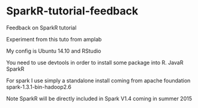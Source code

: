 # SparkR-tutorial-feedback
Feedback on SparkR tutorial

Experiment from this tuto from amplab

My config is Ubuntu 14.10 and RStudio

You need to use devtools in order to install some package into R.
JavaR
SparkR

For spark I use simply a standalone install coming from apache foundation
spark-1.3.1-bin-hadoop2.6

Note SparkR will be directly included in Spark V1.4 coming in summer 2015
